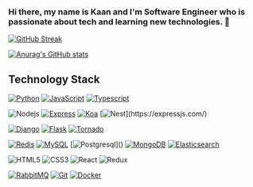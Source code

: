 ### Hi there, my name is Kaan and I'm Software Engineer who is passionate about tech and learning new technologies. 👋

[![GitHub Streak](https://github-readme-streak-stats.herokuapp.com?user=kaansan&theme=dracula)](https://git.io/streak-stats)

[![Anurag's GitHub stats](https://github-readme-stats.vercel.app/api?username=kaansan&show_icons=true&theme=dracula)](https://github.com/anuraghazra/github-readme-stats)

## Technology Stack

[![Python](https://img.shields.io/badge/Python-3776AB?style=flat-square&logo=python&logoColor=ffffff)](https://www.python.org/)
[![JavaScript](https://img.shields.io/badge/JavaScript-%23F7DF1C?style=flat-square&logo=javascript&logoColor=000000&labelColor=%23F7DF1C&color=%23FFCE5A)](https://www.javascript.com/)
[![Typescript](https://img.shields.io/badge/Typescript-3178C6?&style=flat-square&logo=typescript&logoColor=white)]()

![Nodejs](https://img.shields.io/badge/-Node-black?style=flat-square&logo=Node.js)
[![Express](https://img.shields.io/badge/Express-000000?&style=flat-square&logo=Express&logoColor=white)](https://expressjs.com/)
[![Koa](https://img.shields.io/badge/Koa-000000?&style=flat-square&logo=Express&logoColor=white)](https://expressjs.com/)
[![Nest](https://img.shields.io/badge/Nest-%23E0234E.svg?style=flat-square&logo=nestjs&logoColor=white")](https://expressjs.com/)

[![Django](https://img.shields.io/badge/-Django-092E20?style=flat-square&logo=Django&logoColor=ffffff)](https://www.djangoproject.com/)
[![Flask](https://img.shields.io/badge/-Flask-000000?style=flat-square&logo=Flask&logoColor=ffffff)](https://flask.palletsprojects.com/)
[![Tornado](https://img.shields.io/badge/-Tornado-000000?style=flat-square&logo=tornado&logoColor=ffffff)]()

[![Redis](https://img.shields.io/badge/-Redis-DC382D?style=flat-square&logo=Redis&logoColor=ffffff)](https://redis.io/)
[![MySQL](https://img.shields.io/badge/-MySQL-4479A1?style=flat-square&logo=MySQL&logoColor=ffffff)](https://www.mysql.com/)
[![Postgresql](https://img.shields.io/badge/Postgres-%23316192.svg?style=flat-square&logo=postgresql&logoColor=white")]()
[![MongoDB](https://img.shields.io/badge/-MongoDB-47A248?style=flat-square&logo=MongoDB&logoColor=ffffff)](https://www.mongodb.com/)
[![Elasticsearch](https://img.shields.io/badge/-Elasticsearch-005571?style=flat-square&logo=Elasticsearch&logoColor=ffffff)](https://www.elastic.co/)

![HTML5](https://img.shields.io/badge/-HTML5-E34F26?style=flat-square&logo=html5&logoColor=white)
![CSS3](https://img.shields.io/badge/-CSS3-1572B6?style=flat-square&logo=css3)
![React](https://img.shields.io/badge/React-%2320232a.svg?style=flat-square&logo=react&logoColor=%2361DAFB")
![Redux](https://img.shields.io/badge/Redux-%23593d88.svg?style=flat-square&logo=redux&logoColor=white")

[![RabbitMQ](https://img.shields.io/badge/-RabbitMQ-FF6600?style=flat-square&logo=RabbitMQ&logoColor=ffffff)](https://www.rabbitmq.com/)
[![Git](https://img.shields.io/badge/-Git-%23F05032?style=flat-square&logo=git&logoColor=%23ffffff)](https://git-scm.com/)
[![Docker](https://img.shields.io/badge/-Docker-2496ED?style=flat-square&logo=docker&logoColor=ffffff)](https://www.docker.com/)
